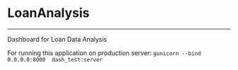 # LoanAnalysis
---
Dashboard for Loan Data Analysis

For running this application on production server:
```gunicorn --bind 0.0.0.0:8000  dash_test:server```


